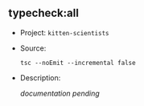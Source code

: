 ## typecheck:all

-   Project: `kitten-scientists`
-   Source:

    ```shell
    tsc --noEmit --incremental false
    ```

-   Description:

    _documentation pending_
